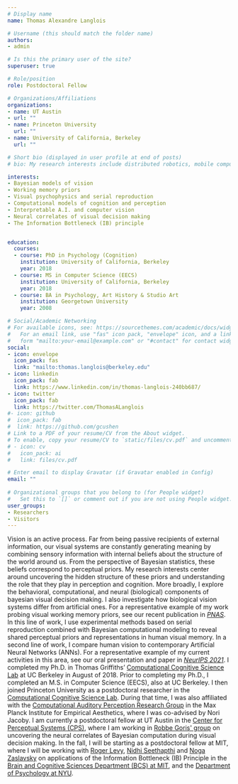 ```yaml
---
# Display name
name: Thomas Alexandre Langlois

# Username (this should match the folder name)
authors:
- admin

# Is this the primary user of the site?
superuser: true

# Role/position
role: Postdoctoral Fellow

# Organizations/Affiliations
organizations:
- name: UT Austin
- url: ""  
- name: Princeton University
  url: ""
- name: University of California, Berkeley
  url: ""

# Short bio (displayed in user profile at end of posts)
# bio: My research interests include distributed robotics, mobile computing and programmable matter.

interests:
- Bayesian models of vision
- Working memory priors
- Visual psychophysics and serial reproduction
- Computational models of cognition and perception
- Interpretable A.I. and computer vision 
- Neural correlates of visual decision making
- The Information Bottleneck (IB) principle


education:
  courses:
  - course: PhD in Psychology (Cognition)
    institution: University of California, Berkeley
    year: 2018
  - course: MS in Computer Science (EECS)
    institution: University of California, Berkeley
    year: 2018
  - course: BA in Psychology, Art History & Studio Art
    institution: Georgetown University
    year: 2008

# Social/Academic Networking
# For available icons, see: https://sourcethemes.com/academic/docs/widgets/#icons
#   For an email link, use "fas" icon pack, "envelope" icon, and a link in the
#   form "mailto:your-email@example.com" or "#contact" for contact widget.
social:
- icon: envelope
  icon_pack: fas
  link: "mailto:thomas.langlois@berkeley.edu"
- icon: linkedin
  icon_pack: fab
  link: https://www.linkedin.com/in/thomas-langlois-240bb687/
- icon: twitter
  icon_pack: fab
  link: https://twitter.com/ThomasALanglois
#- icon: github
#  icon_pack: fab
#  link: https://github.com/gcushen
# Link to a PDF of your resume/CV from the About widget.
# To enable, copy your resume/CV to `static/files/cv.pdf` and uncomment the lines below.  
# - icon: cv
#   icon_pack: ai
#   link: files/cv.pdf

# Enter email to display Gravatar (if Gravatar enabled in Config)
email: ""
  
# Organizational groups that you belong to (for People widget)
#   Set this to `[]` or comment out if you are not using People widget.  
user_groups:
- Researchers
- Visitors
---
```


Vision is an active process. Far from being passive recipients of external information, our visual systems are constantly generating meaning by combining sensory information with internal beliefs about the structure of the world around us. From the perspective of Bayesian statistics, these beliefs correspond to perceptual priors. My research interests center around uncovering the hidden structure of these priors and understanding the role that they play in perception and cognition. More broadly, I explore the behavioral, computational, and neural (biological) components of bayesian visual decision making. I also investigate how biological vision systems differ from artificial ones. For a representative example of my work probing visual working memory priors, see our recent publication in [*PNAS*](https://www.pnas.org/content/118/13/e2012938118). In this line of work, I use experimental methods based on serial reproduction combined with Bayesian computational modeling to reveal shared perceptual priors and representations in human visual memory. In a second line of work, I compare human vision to contemporary Artificial Neural Networks (ANNs). For a representative example of my current activities in this area, see our oral presentation and paper in [*NeurIPS 2021*](https://arxiv.org/pdf/2107.07013.pdf). I completed my Ph.D. in Thomas Griffiths’ [Computational Cognitive Science Lab](https://cocosci.princeton.edu/) at UC Berkeley in August of 2018. Prior to completing my Ph.D., I completed an M.S. in Computer Science (EECS), also at UC Berkeley. I then joined Princeton University as a postdoctoral researcher in the [Computational Cognitive Science Lab](https://cocosci.princeton.edu/). During that time, I was also affiliated with the [Computational Auditory Perception Research Group](https://www.aesthetics.mpg.de/en/research/research-group-computational-auditory-perception.html) in the Max Planck Institute for Empirical Aesthetics, where I was co-advised by Nori Jacoby. I am currently a postdoctoral fellow at UT Austin in the [Center for Perceptual Systems (CPS)](https://liberalarts.utexas.edu/cps/), where I am working in [Robbe Goris' group](https://gorislab.github.io/) on uncovering the neural correlates of Bayesian computation during visual decision making. In the fall, I will be starting as a postdoctoral fellow at MIT, where I will be working with [Roger Levy](http://cpl.mit.edu/), [Nidhi Seethapthi](https://www.seethapathilab.org/) and [Noga Zaslavsky](https://www.nogsky.com/) on applications of the Information Bottleneck (IB) Principle in the [Brain and Cognitive Sciences Department (BCS) at MIT](https://bcs.mit.edu/), and the [Department of Psychology at NYU](https://as.nyu.edu/departments/psychology/about.html).    
